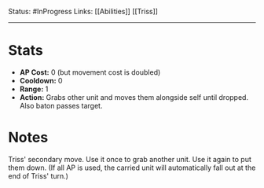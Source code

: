 Status: #InProgress 
Links: [[Abilities]] [[Triss]]
___
# Stats
- **AP Cost:** 0 (but movement cost is doubled)
- **Cooldown:** 0
- **Range:** 1
- **Action:** Grabs other unit and moves them alongside self until dropped. Also baton passes target.

# Notes

Triss' secondary move. Use it once to grab another unit. Use it again to put them down. (If all AP is used, the carried unit will automatically fall out at the end of Triss' turn.)